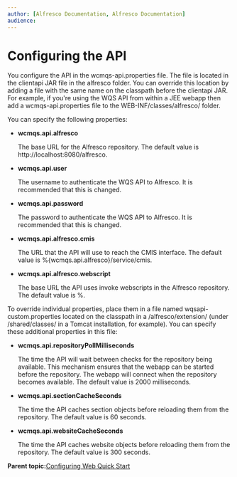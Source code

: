 ```yaml
---
author: [Alfresco Documentation, Alfresco Documentation]
audience: 
---
```


# Configuring the API

You configure the API in the wcmqs-api.properties file. The file is located in the clientapi JAR file in the alfresco folder. You can override this location by adding a file with the same name on the classpath before the clientapi JAR. For example, if you're using the WQS API from within a JEE webapp then add a wcmqs-api.properties file to the WEB-INF/classes/alfresco/ folder.

You can specify the following properties:

-   **wcmqs.api.alfresco**

    The base URL for the Alfresco repository. The default value is http://localhost:8080/alfresco.

-   **wcmqs.api.user**

    The username to authenticate the WQS API to Alfresco. It is recommended that this is changed.

-   **wcmqs.api.password**

    The password to authenticate the WQS API to Alfresco. It is recommended that this is changed.

-   **wcmqs.api.alfresco.cmis**

    The URL that the API will use to reach the CMIS interface. The default value is %\{wcmqs.api.alfresco\}/service/cmis.

-   **wcmqs.api.alfresco.webscript**

    The base URL the API uses invoke webscripts in the Alfresco repository. The default value is %.


To override individual properties, place them in a file named wqsapi-custom.properties located on the classpath in a /alfresco/extension/ \(under /shared/classes/ in a Tomcat installation, for example\). You can specify these additional properties in this file:

-   **wcmqs.api.repositoryPollMilliseconds**

    The time the API will wait between checks for the repository being available. This mechanism ensures that the webapp can be started before the repository. The webapp will connect when the repository becomes available. The default value is 2000 milliseconds.

-   **wcmqs.api.sectionCacheSeconds**

    The time the API caches section objects before reloading them from the repository. The default value is 60 seconds.

-   **wcmqs.api.websiteCacheSeconds**

    The time the API caches website objects before reloading them from the repository. The default value is 300 seconds.


**Parent topic:**[Configuring Web Quick Start](../tasks/WQS-config.md)

